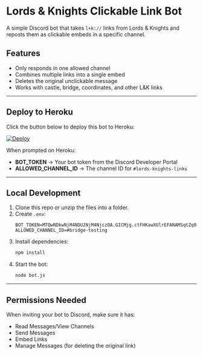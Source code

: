 # Lords & Knights Clickable Link Bot

A simple Discord bot that takes `l+k://` links from Lords & Knights and reposts them as clickable embeds in a specific channel.

## Features
- Only responds in one allowed channel
- Combines multiple links into a single embed
- Deletes the original unclickable message
- Works with castle, bridge, coordinates, and other L&K links

---

## Deploy to Heroku

Click the button below to deploy this bot to Heroku:

[![Deploy](https://www.herokucdn.com/deploy/button.svg)](https://heroku.com/deploy)

When prompted on Heroku:
- **BOT_TOKEN** → Your bot token from the Discord Developer Portal
- **ALLOWED_CHANNEL_ID** → The channel ID for `#lords-knights-links`

---

## Local Development

1. Clone this repo or unzip the files into a folder.
2. Create `.env`:
    ```
    BOT_TOKEN=MTQwNDkwNjM4NDU2NjM4NjczOA.GICMjg.ctFHKawXUlrEFANAMSqtZq0aRpHiFJ4wUmp1XA
    ALLOWED_CHANNEL_ID=#bridge-testing
    ```
3. Install dependencies:
    ```bash
    npm install
    ```
4. Start the bot:
    ```bash
    node bot.js
    ```

---

## Permissions Needed
When inviting your bot to Discord, make sure it has:
- Read Messages/View Channels
- Send Messages
- Embed Links
- Manage Messages (for deleting the original link)

